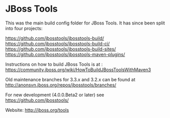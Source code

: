 JBoss Tools
===========

This was the main build config folder for JBoss Tools. It has since been split into four projects:

https://github.com/jbosstools/jbosstools-build/
https://github.com/jbosstools/jbosstools-build-ci/
https://github.com/jbosstools/jbosstools-build-sites/
https://github.com/jbosstools/jbosstools-maven-plugins/

Instructions on how to build JBoss Tools is at : https://community.jboss.org/wiki/HowToBuildJBossToolsWithMaven3

Old maintenance branches for 3.3.x and 3.2.x can be found at http://anonsvn.jboss.org/repos/jbosstools/branches/

For new development (4.0.0.Beta2 or later) see https://github.com/jbosstools/

Website: http://jboss.org/tools
